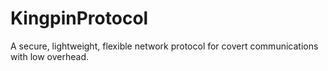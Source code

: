 # KingpinProtocol
A secure, lightweight, flexible network protocol for covert communications with low overhead.
